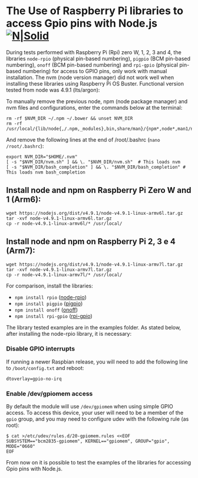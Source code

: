 
# The Use of Raspberry Pi libraries to access Gpio pins with Node.js [![N|Solid](http://sanusb.blogspot.com.br/favicon.ico)](http://sanusb.org/)

During tests performed with Raspberry Pi (Rpi) zero W, 1, 2, 3 and 4, the libraries `node-rpio` (physical pin-based numbering), `pigpio` (BCM pin-based numbering), `onoff` (BCM pin-based numbering) and `rpi-gpio` (physical pin-based numbering) for access to GPIO pins, only work with manual installation. The nvm (node version manager) did not work well when installing these libraries using Raspberry Pi OS Buster. Functional version tested from node was 4.9.1 (lts/argon):


To manually remove the previous node, npm (node package manager) and nvm files and configurations, enter the commands below at the terminal:

```
rm -rf $NVM_DIR ~/.npm ~/.bower && unset NVM_DIR
rm -rf /usr/local/{lib/node{,/.npm,_modules},bin,share/man}/{npm*,node*,man1/node*}
```

And remove the following lines at the end of /root/.bashrc (`nano /root/.bashrc`):

```
export NVM_DIR="$HOME/.nvm"
[ -s "$NVM_DIR/nvm.sh" ] && \. "$NVM_DIR/nvm.sh"  # This loads nvm
[ -s "$NVM_DIR/bash_completion" ] && \. "$NVM_DIR/bash_completion" # This loads nvm bash_completion
```

## Install node and npm on Raspberry Pi Zero W and 1 (Arm6):

```
wget https://nodejs.org/dist/v4.9.1/node-v4.9.1-linux-armv6l.tar.gz
tar -xvf node-v4.9.1-linux-armv6l.tar.gz
cp -r node-v4.9.1-linux-armv6l/* /usr/local/
```

## Install node and npm on Raspberry Pi 2, 3 e 4 (Arm7):

```
wget https://nodejs.org/dist/v4.9.1/node-v4.9.1-linux-armv7l.tar.gz
tar -xvf node-v4.9.1-linux-armv7l.tar.gz
cp -r node-v4.9.1-linux-armv7l/* /usr/local/
```

For comparison, install the libraries:


* `npm install rpio` ([node-rpio](https://github.com/jperkin/node-rpio))
* `npm install pigpio` ([pigpio](https://www.npmjs.com/package/pigpio))
* `npm install onoff` ([onoff](https://www.npmjs.com/package/onoff))
* `npm install rpi-gpio` ([rpi-gpio](https://www.npmjs.com/package/rpi-gpio))

The library tested examples are in the examples folder. As stated below, after installing the node-rpio library, it is necessary:

### Disable GPIO interrupts

If running a newer Raspbian release, you will need to add the following line to
`/boot/config.txt` and reboot:

```
dtoverlay=gpio-no-irq
```

### Enable /dev/gpiomem access

By default the module will use `/dev/gpiomem` when using simple GPIO access.
To access this device, your user will need to be a member of the `gpio` group,
and you may need to configure udev with the following rule (as root):

```console
$ cat >/etc/udev/rules.d/20-gpiomem.rules <<EOF
SUBSYSTEM=="bcm2835-gpiomem", KERNEL=="gpiomem", GROUP="gpio", MODE="0660"
EOF
```

From now on it is possible to test the examples of the libraries for accessing Gpio pins with Node.js.


